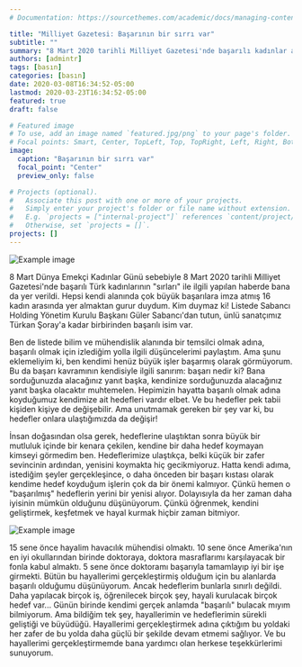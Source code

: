 ```yaml
---
# Documentation: https://sourcethemes.com/academic/docs/managing-content/

title: "Milliyet Gazetesi: Başarının bir sırrı var"
subtitle: ""
summary: "8 Mart 2020 tarihli Milliyet Gazetesi'nde başarılı kadınlar arasında bana da yer verildi. "
authors: [admintr]
tags: [basın]
categories: [basın]
date: 2020-03-08T16:34:52-05:00
lastmod: 2020-03-23T16:34:52-05:00
featured: true
draft: false

# Featured image
# To use, add an image named `featured.jpg/png` to your page's folder.
# Focal points: Smart, Center, TopLeft, Top, TopRight, Left, Right, BottomLeft, Bottom, BottomRight.
image:
  caption: "Başarının bir sırrı var"
  focal_point: "Center"
  preview_only: false

# Projects (optional).
#   Associate this post with one or more of your projects.
#   Simply enter your project's folder or file name without extension.
#   E.g. `projects = ["internal-project"]` references `content/project/deep-learning/index.md`.
#   Otherwise, set `projects = []`.
projects: []
---
```




![Example image](/img/8mart_basarinin_sirri_var.jfif)



8 Mart Dünya Emekçi Kadınlar Günü sebebiyle 8 Mart 2020 tarihli Milliyet Gazetesi'nde başarılı Türk kadınlarının "sırları" ile ilgili yapılan haberde bana da yer verildi. Hepsi kendi alanında çok büyük başarılara imza atmış 16 kadın arasında yer almaktan gurur duydum. Kim duymaz ki! Listede Sabancı Holding Yönetim Kurulu Başkanı Güler Sabancı'dan tutun, ünlü sanatçımız Türkan Şoray'a kadar birbirinden başarılı isim var.



Ben de listede bilim ve mühendislik alanında bir temsilci olmak adına, başarılı olmak için izlediğim yolla ilgili düşüncelerimi paylaştım. Ama şunu eklemeliyim ki, ben kendimi henüz büyük işler başarmış olarak görmüyorum. Bu da başarı kavramının kendisiyle ilgili sanırım: başarı nedir ki? Bana sorduğunuzda alacağınız yanıt başka, kendinize sorduğunuzda alacağınız yanıt başka olacaktır muhtemelen. Hepimizin hayatta başarılı olmak adına koyduğumuz kendimize ait hedefleri vardır elbet. Ve bu hedefler pek tabii kişiden kişiye de değişebilir. Ama unutmamak gereken bir şey var ki, bu hedefler onlara ulaştığımızda da değişir!



İnsan doğasından olsa gerek, hedeflerine ulaştıktan sonra büyük bir mutluluk içinde bir kenara çekilen, kendine bir daha hedef koymayan kimseyi görmedim ben. Hedeflerimize ulaştıkça, belki küçük bir zafer sevincinin ardından, yenisini koymakta hiç gecikmiyoruz. Hatta kendi adıma, istediğim şeyler gerçekleşince, o daha önceden bir başarı kıstası olarak kendime hedef koyduğum işlerin çok da bir önemi kalmıyor. Çünkü hemen o "başarılmış" hedeflerin yerini bir yenisi alıyor. Dolayısıyla da her zaman daha iyisinin mümkün olduğunu düşünüyorum. Çünkü öğrenmek, kendini geliştirmek, keşfetmek ve hayal kurmak hiçbir zaman bitmiyor. 

![Example image](/img/8mart_basarinin_sirri_var_cinar.jfif)

15 sene önce hayalim havacılık mühendisi olmaktı. 10 sene önce Amerika'nın en iyi okullarından birinde doktoraya, doktora masraflarımı karşılayacak bir fonla kabul almaktı. 5 sene önce doktoramı başarıyla tamamlayıp iyi bir işe girmekti. Bütün bu hayallerimi gerçekleştirmiş olduğum için bu alanlarda başarılı olduğumu düşünüyorum. Ancak hedeflerim bunlarla sınırlı değildi. Daha yapılacak birçok iş, öğrenilecek birçok şey, hayali kurulacak birçok hedef var... Günün birinde kendimi gerçek anlamda "başarılı" bulacak mıyım bilmiyorum. Ama bildiğim tek şey, hayallerimin ve hedeflerimin sürekli geliştiği ve büyüdüğü. Hayallerimi gerçekleştirmek adına çıktığım bu yoldaki her zafer de bu yolda daha güçlü bir şekilde devam etmemi sağlıyor. Ve bu hayallerimi gerçekleştirmemde bana yardımcı olan herkese teşekkürlerimi sunuyorum.